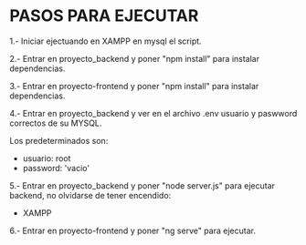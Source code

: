 # PASOS PARA EJECUTAR

1.- Iniciar ejectuando en XAMPP en mysql el script.

2.- Entrar en proyecto_backend y poner "npm install" para instalar dependencias.

3.- Entrar en proyecto-frontend y poner "npm install" para instalar dependencias.

4.- Entrar en proyecto_backend y ver en el archivo .env usuario y paswword correctos de su MYSQL.

Los predeterminados son:

- usuario: root
- password: 'vacio'

5.- Entrar en proyecto_backend y poner "node server.js" para ejecutar backend, no olvidarse de tener encendido:

- XAMPP

6.- Entrar en proyecto-frontend y poner "ng serve" para ejecutar.



